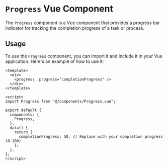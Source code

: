 # `Progress` Vue Component

The `Progress` component is a Vue component that provides a progress bar indicator for tracking the completion progress of a task or process.

## Usage

To use the `Progress` component, you can import it and include it in your Vue application. Here's an example of how to use it:

```vue
<template>
  <div>
    <progress :progress="completionProgress" />
  </div>
</template>

<script>
import Progress from "@/components/Progress.vue";

export default {
  components: {
    Progress,
  },
  data() {
    return {
      completionProgress: 50, // Replace with your completion progress (0-100)
    };
  },
};
</script>
